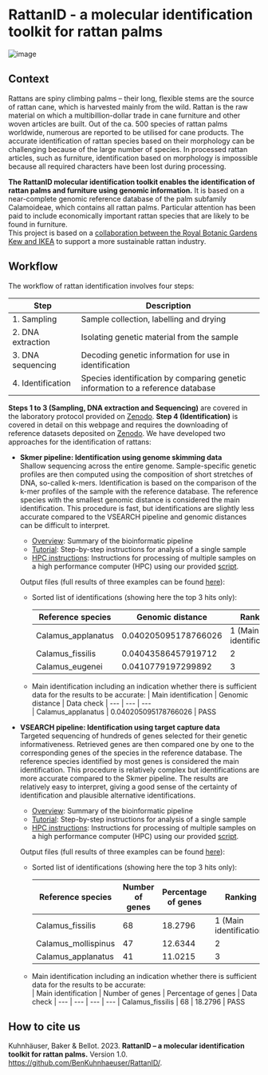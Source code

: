 # RattanID - a molecular identification toolkit for rattan palms

![image](https://user-images.githubusercontent.com/56020162/231502405-1e07a2e3-d497-442d-985c-9d67ab1b3032.png)

## Context
Rattans are spiny climbing palms – their long, flexible stems are the source of rattan cane, which is harvested mainly from the wild. Rattan is the raw material on which a multibillion-dollar trade in cane furniture and other woven articles are built. Out of the ca. 500 species of rattan palms worldwide, numerous are reported to be utilised for cane products. The accurate identification of rattan species based on their morphology can be challenging because of the large number of species. In processed rattan articles, such as furniture, identification based on morphology is impossible because all required characters have been lost during processing.

**The RattanID molecular identification toolkit enables the identification of rattan palms and furniture using genomic information.** It is based on a near-complete genomic reference database of the palm subfamily Calamoideae, which contains all rattan palms. Particular attention has been paid to include economically important rattan species that are likely to be found in furniture.  
This project is based on a [collaboration between the Royal Botanic Gardens Kew and IKEA](https://www.kew.org/science/our-science/projects/sustainable-rattan) to support a more sustainable rattan industry.
  
## Workflow
The workflow of rattan identification involves four steps:  

| Step | Description
| --- | ---
| 1. Sampling | Sample collection, labelling and drying
| 2. DNA extraction | Isolating genetic material from the sample
| 3. DNA sequencing | Decoding genetic information for use in identification
| 4. Identification | Species identification by comparing genetic information to a reference database  
  
**Steps 1 to 3 (Sampling, DNA extraction and Sequencing)** are covered in the laboratory protocol provided on [Zenodo](https://doi.org/10.5281/zenodo.7733000). **Step 4 (Identification)** is covered in detail on this webpage and requires the downloading of reference datasets deposited on [Zenodo](https://doi.org/10.5281/zenodo.7733000). We have developed two approaches for the identification of rattans:
- **Skmer pipeline: Identification using genome skimming data**  
Shallow sequencing across the entire genome. Sample-specific genetic profiles are then computed using the composition of short stretches of DNA, so-called k-mers. Identification is based on the comparison of the k-mer profiles of the sample with the reference database. The reference species with the smallest genomic distance is considered the main identification. This procedure is fast, but identifications are slightly less accurate compared to the VSEARCH pipeline and genomic distances can be difficult to interpret.
  * [Overview](Skmer_Pipeline): Summary of the bioinformatic pipeline
  * [Tutorial](Skmer_Pipeline/Tutorial.md): Step-by-step instructions for analysis of a single sample
  * [HPC instructions](Skmer_Pipeline/Slurm_Instructions.md): Instructions for processing of multiple samples on a high performance computer (HPC) using our provided [script](Skmer_Pipeline/skmer_raw_to_query.sh).
  
  Output files (full results of three examples can be found [here](example/results_skmer/)):  
  * Sorted list of identifications (showing here the top 3 hits only):  
  
    | Reference species | Genomic distance |  Ranking
    | --- | --- | ---  
    | Calamus_applanatus	| 0.040205095178766026 | 1 (Main identification)
    | Calamus_fissilis	| 0.04043586457919712 | 2 
    | Calamus_eugenei	| 0.0410779197299892 | 3  
    
  * Main identification including an indication whether there is sufficient data for the results to be accurate: 
    | Main identification | Genomic distance | Data check
    | --- | --- | ---  
    | Calamus_applanatus	| 0.040205095178766026 | PASS

- **VSEARCH pipeline: Identification using target capture data**  
Targeted sequencing of hundreds of genes selected for their genetic informativeness. Retrieved genes are then compared one by one to the corresponding genes of the species in the reference database. The reference species identified by most genes is considered the main identification. This procedure is relatively complex but identifications are more accurate compared to the Skmer pipeline. The results are relatively easy to interpret, giving a good sense of the certainty of identification and plausible alternative identifications.  
  * [Overview](VSEARCH_Pipeline): Summary of the bioinformatic pipeline
  * [Tutorial](VSEARCH_Pipeline/Tutorial.md): Step-by-step instructions for analysis of a single sample
  * [HPC instructions](VSEARCH_Pipeline/Slurm_Instructions.md): Instructions for  processing of multiple samples on a high performance computer (HPC) using our provided [script](VSEARCH_Pipeline/vsearch_raw_to_query.sh).  
    
  Output files (full results of three examples can be found [here](example/results_vsearch/)):  
  
  * Sorted list of identifications (showing here the top 3 hits only):  
  
    | Reference species | Number of genes | Percentage of genes |  Ranking
    | --- | --- | --- | --- 
    | Calamus_fissilis	| 68 | 18.2796 | 1 (Main identification)
    | Calamus_mollispinus	| 47 | 12.6344 | 2 
    | Calamus_applanatus	| 41 | 11.0215 | 3 
    
  * Main identification including an indication whether there is sufficient data for the results to be accurate:  
    | Main identification | Number of genes | Percentage of genes | Data check
    | --- | --- | --- | --- 
    | Calamus_fissilis | 68 | 18.2796 | PASS
  
## How to cite us
Kuhnhäuser, Baker & Bellot. 2023. **RattanID – a molecular identification toolkit for rattan palms.** Version 1.0. https://github.com/BenKuhnhaeuser/RattanID/. 
